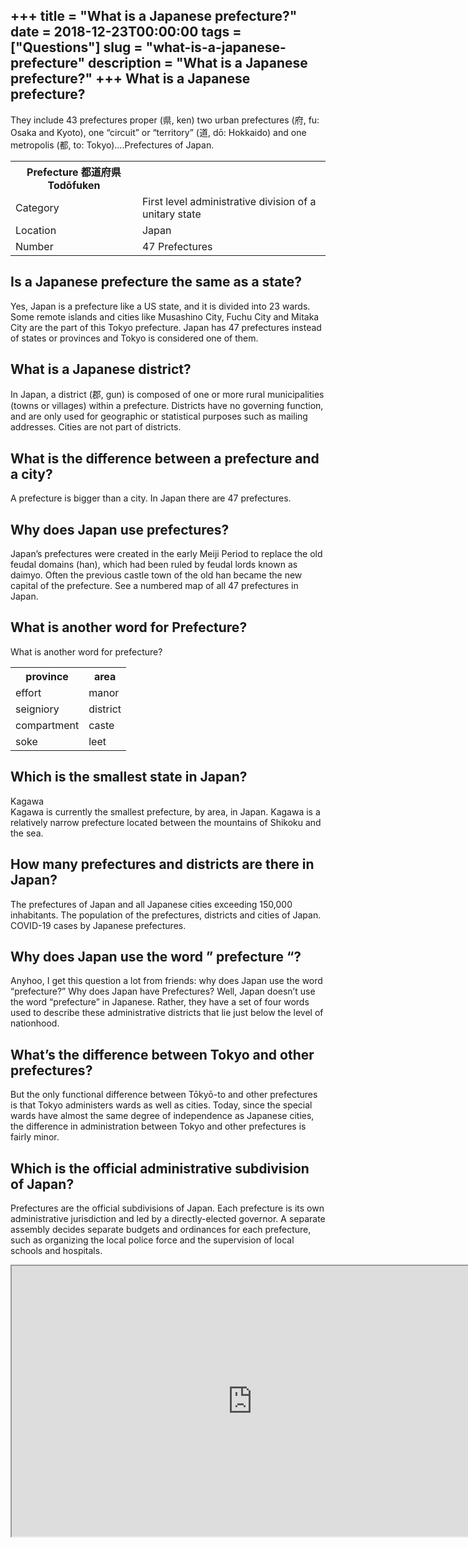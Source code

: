 +++
title = "What is a Japanese prefecture?"
date = 2018-12-23T00:00:00
tags = ["Questions"]
slug = "what-is-a-japanese-prefecture"
description = "What is a Japanese prefecture?"
+++
What is a Japanese prefecture?
------------------------------

They include 43 prefectures proper (県, ken) two urban prefectures (府, fu: Osaka and Kyoto), one “circuit” or “territory” (道, dō: Hokkaido) and one metropolis (都, to: Tokyo)….Prefectures of Japan.

<table><tr><th>Prefecture 都道府県 Todōfuken</th></tr><tr><td>Category</td><td>First level administrative division of a unitary state</td></tr><tr><td>Location</td><td>Japan</td></tr><tr><td>Number</td><td>47 Prefectures</td></tr></table>

Is a Japanese prefecture the same as a state?
---------------------------------------------

Yes, Japan is a prefecture like a US state, and it is divided into 23 wards. Some remote islands and cities like Musashino City, Fuchu City and Mitaka City are the part of this Tokyo prefecture. Japan has 47 prefectures instead of states or provinces and Tokyo is considered one of them.

What is a Japanese district?
----------------------------

In Japan, a district (郡, gun) is composed of one or more rural municipalities (towns or villages) within a prefecture. Districts have no governing function, and are only used for geographic or statistical purposes such as mailing addresses. Cities are not part of districts.

What is the difference between a prefecture and a city?
-------------------------------------------------------

A prefecture is bigger than a city. In Japan there are 47 prefectures.

Why does Japan use prefectures?
-------------------------------

Japan’s prefectures were created in the early Meiji Period to replace the old feudal domains (han), which had been ruled by feudal lords known as daimyo. Often the previous castle town of the old han became the new capital of the prefecture. See a numbered map of all 47 prefectures in Japan.

What is another word for Prefecture?
------------------------------------

What is another word for prefecture?

<table><tr><th>province</th><th>area</th></tr><tr><td>effort</td><td>manor</td></tr><tr><td>seigniory</td><td>district</td></tr><tr><td>compartment</td><td>caste</td></tr><tr><td>soke</td><td>leet</td></tr></table>

Which is the smallest state in Japan?
-------------------------------------

Kagawa  
Kagawa is currently the smallest prefecture, by area, in Japan. Kagawa is a relatively narrow prefecture located between the mountains of Shikoku and the sea.

How many prefectures and districts are there in Japan?
------------------------------------------------------

The prefectures of Japan and all Japanese cities exceeding 150,000 inhabitants. The population of the prefectures, districts and cities of Japan. COVID-19 cases by Japanese prefectures.

Why does Japan use the word ” prefecture “?
-------------------------------------------

Anyhoo, I get this question a lot from friends: why does Japan use the word “prefecture?” Why does Japan have Prefectures? Well, Japan doesn’t use the word “prefecture” in Japanese. Rather, they have a set of four words used to describe these administrative districts that lie just below the level of nationhood.

What’s the difference between Tokyo and other prefectures?
----------------------------------------------------------

But the only functional difference between Tōkyō-to and other prefectures is that Tokyo administers wards as well as cities. Today, since the special wards have almost the same degree of independence as Japanese cities, the difference in administration between Tokyo and other prefectures is fairly minor.

Which is the official administrative subdivision of Japan?
----------------------------------------------------------

 Prefectures are the official subdivisions of Japan. Each prefecture is its own administrative jurisdiction and led by a directly-elected governor. A separate assembly decides separate budgets and ordinances for each prefecture, such as organizing the local police force and the supervision of local schools and hospitals.

<iframe allow="accelerometer; autoplay; clipboard-write; encrypted-media; gyroscope; picture-in-picture" allowfullscreen="" class="__youtube_prefs__  epyt-is-override  no-lazyload" data-no-lazy="1" data-origheight="433" data-origwidth="770" data-skipgform_ajax_framebjll="" height="433" id="_ytid_59407" loading="lazy" src="https://www.youtube.com/embed/Jo9IKHYlSGQ?enablejsapi=1&autoplay=0&cc_load_policy=0&cc_lang_pref=&iv_load_policy=1&loop=0&modestbranding=0&rel=1&fs=1&playsinline=0&autohide=2&theme=dark&color=red&controls=1&" title="YouTube player" width="770"></iframe>